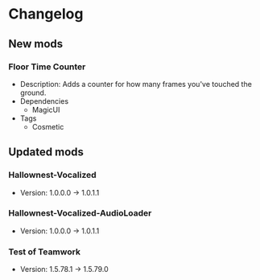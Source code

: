 # Changelog


## New mods

### Floor Time Counter

- Description: Adds a counter for how many frames you&#x27;ve touched the ground.
- Dependencies
  + MagicUI
- Tags
  + Cosmetic


## Updated mods

### Hallownest-Vocalized

- Version: 1.0.0.0 -> 1.0.1.1

### Hallownest-Vocalized-AudioLoader

- Version: 1.0.0.0 -> 1.0.1.1

### Test of Teamwork

- Version: 1.5.78.1 -> 1.5.79.0

